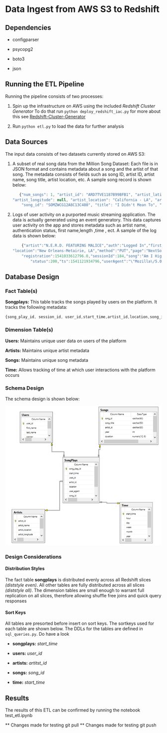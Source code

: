 [star_schema]:/images/starschema.png "Million Songs DW Schema Design"

# Data Ingest from AWS S3 to Redshift

## Dependencies

- configparser

- psycopg2

- boto3

- json

## Running the ETL Pipeline

Running the pipeline consists of two processes:

1. Spin up the infrastructure on AWS using the included _Redshift Cluster Generator_
    To do that run ```python deploy_redshift_iac.py``` for more about this see [Redshift-Cluster-Generator](https://github.com/kbaafi/Redshift-Cluster-Generator)

2. Run ```python etl.py``` to load the data for further analysis

## Data Sources

The input data consists of two datasets currently stored on AWS S3:

1. A subset of real song data from the Million Song Dataset: Each file is in JSON format and contains metadata about a song and the artist of that song. The metadata consists of fields such as song ID, artist ID, artist name, song title, artist location, etc. A sample song record is shown below:

    ```javascript
       {"num_songs": 1, "artist_id": "ARD7TVE1187B99BFB1", "artist_latitude": null, 
    "artist_longitude": null, "artist_location": "California - LA", "artist_name": "Casual", 
        "song_id": "SOMZWCG12A8C13C480", "title": "I Didn't Mean To", "duration": 218.93179, "year": 0} 
    ```

2. Logs of user activity on a purported music streaming application. The data is actually generated using an event generatory. This data captures user activity on the app and stores metadata such as artist name, authentication status, first name,length ,time , ect. A sample of the log data is shown below:

    ```javascript
        {"artist":"N.E.R.D. FEATURING MALICE","auth":"Logged In","firstName":"Jayden","gender":"M","itemInSession":0,"lastName":"Fox","length":288.9922,"level":"free",
    "location":"New Orleans-Metairie, LA","method":"PUT","page":"NextSong",
        "registration":1541033612796.0,"sessionId":184,"song":"Am I High (Feat. Malice)",
            "status":200,"ts":1541121934796,"userAgent":"\"Mozilla\/5.0 (Windows NT 6.3; WOW64) AppleWebKit\/537.36 (KHTML, like Gecko) Chrome\/36.0.1985.143 Safari\/537.36\"","userId":"101"}
    ```

## Database Design

### Fact Table(s)

**Songplays:** This table tracks the songs played by users on the platform. It tracks the following metadata:

```javascript
{song_play_id, session_id, user_id,start_time,artist_id,location,song_id, agent}
```

### Dimension Table(s)

**Users:** Maintains unique user data on users of the platform

**Artists:** Maintains unique artist metadata

**Songs:** Maintains unique song metadata

**Time:** Allows tracking of time at which user interactions with the platform occurs

### Schema Design

The schema design is shown below:

![star_schema]

### Design Considerations

#### Distribution Styles

The fact table **songplays** is distributed evenly across all Redshift slices _(diststyle even)_. All other tables are fully distributed across all slices _(diststyle all)_. The dimension tables are small enough to warrant full replication on all slices, therefore allowing shuffle free joins and quick query responses

#### Sort Keys

All tables are presorted before insert on sort keys. The sortkeys used for each table are shown below. The DDLs for the tables are defined in ```sql_queries.py```. Do have a look

- **songplays:** _start_time_

- **users:** _user_id_

- **artists:** _artitst_id_

- **songs:** _song_id_

- **time:** _start_time_

## Results

The results of this ETL can be confirmed by running the notebook test_etl.ipynb

** Changes made for testing git pull
** Changes made for testing git push
